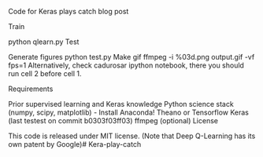 Code for Keras plays catch blog post

Train

python qlearn.py
Test

Generate figures
python test.py
Make gif
ffmpeg -i %03d.png output.gif -vf fps=1
Alternatively, check cadurosar ipython notebook, there you should run cell 2 before cell 1.

Requirements

Prior supervised learning and Keras knowledge
Python science stack (numpy, scipy, matplotlib) - Install Anaconda!
Theano or Tensorflow
Keras (last testest on commit b0303f03ff03)
ffmpeg (optional)
License

This code is released under MIT license. (Note that Deep Q-Learning has its own patent by Google)# Kera-play-catch
